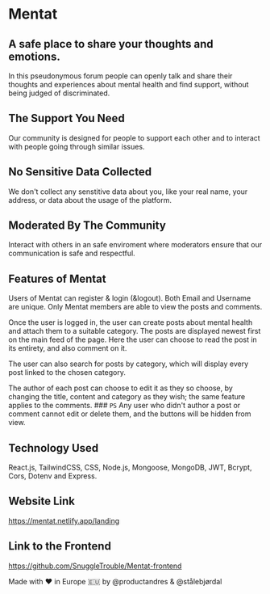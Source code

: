 # Mentat

## A safe place to share your thoughts and emotions.
In this pseudonymous forum people can openly talk and share their thoughts and experiences about mental health and find support, without being judged of discriminated.

## The Support You Need
Our community is designed for people to support each other and to interact with people going through similar issues.

## No Sensitive Data Collected
We don't collect any senstitive data about you, like your real name, your address, or data about the usage of the platform.

## Moderated By The Community
Interact with others in an safe enviroment where moderators ensure that our communication is safe and respectful.

## Features of Mentat
Users of Mentat can register & login (&logout). Both Email and Username are unique. Only Mentat members are able to view the posts and comments. 

Once the user is logged in, the user can create posts about mental health and attach them to a suitable category. The posts are displayed newest first on the main feed of the page. Here the user can choose to read the post in its entirety, and also comment on it.

The user can also search for posts by category, which will display every post linked to the chosen category.

The author of each post can choose to edit it as they so choose, by changing the title, content and category as they wish; the same feature applies to the comments. ### `PS` Any user who didn't author a post or comment cannot edit or delete them, and the buttons will be hidden from view.

## Technology Used
React.js, TailwindCSS, CSS, Node.js, Mongoose, MongoDB, JWT, Bcrypt, Cors, Dotenv and Express.

## Website Link
https://mentat.netlify.app/landing

## Link to the Frontend
https://github.com/SnuggleTrouble/Mentat-frontend

Made with ❤️ in Europe 🇪🇺 by @productandres & @stålebjørdal